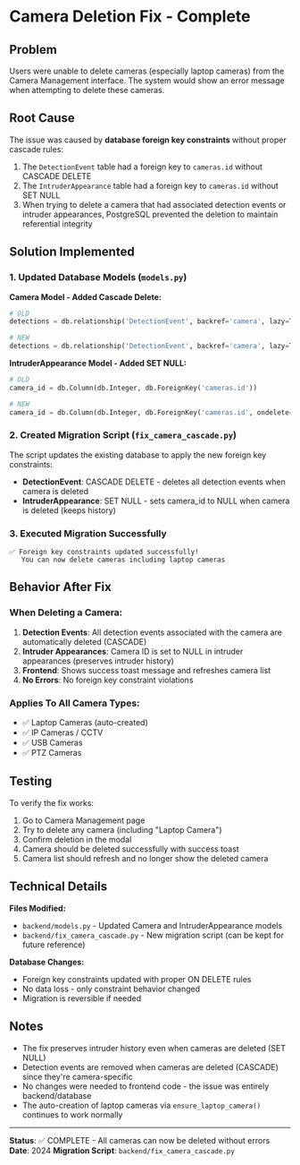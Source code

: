 # Camera Deletion Fix - Complete

## Problem
Users were unable to delete cameras (especially laptop cameras) from the Camera Management interface. The system would show an error message when attempting to delete these cameras.

## Root Cause
The issue was caused by **database foreign key constraints** without proper cascade rules:

1. The `DetectionEvent` table had a foreign key to `cameras.id` without CASCADE DELETE
2. The `IntruderAppearance` table had a foreign key to `cameras.id` without SET NULL
3. When trying to delete a camera that had associated detection events or intruder appearances, PostgreSQL prevented the deletion to maintain referential integrity

## Solution Implemented

### 1. Updated Database Models (`models.py`)

**Camera Model - Added Cascade Delete:**
```python
# OLD
detections = db.relationship('DetectionEvent', backref='camera', lazy=True)

# NEW
detections = db.relationship('DetectionEvent', backref='camera', lazy=True, cascade='all, delete-orphan')
```

**IntruderAppearance Model - Added SET NULL:**
```python
# OLD
camera_id = db.Column(db.Integer, db.ForeignKey('cameras.id'))

# NEW
camera_id = db.Column(db.Integer, db.ForeignKey('cameras.id', ondelete='SET NULL'))
```

### 2. Created Migration Script (`fix_camera_cascade.py`)

The script updates the existing database to apply the new foreign key constraints:

- **DetectionEvent**: CASCADE DELETE - deletes all detection events when camera is deleted
- **IntruderAppearance**: SET NULL - sets camera_id to NULL when camera is deleted (keeps history)

### 3. Executed Migration Successfully

```
✅ Foreign key constraints updated successfully!
   You can now delete cameras including laptop cameras
```

## Behavior After Fix

### When Deleting a Camera:
1. **Detection Events**: All detection events associated with the camera are automatically deleted (CASCADE)
2. **Intruder Appearances**: Camera ID is set to NULL in intruder appearances (preserves intruder history)
3. **Frontend**: Shows success toast message and refreshes camera list
4. **No Errors**: No foreign key constraint violations

### Applies To All Camera Types:
- ✅ Laptop Cameras (auto-created)
- ✅ IP Cameras / CCTV
- ✅ USB Cameras
- ✅ PTZ Cameras

## Testing

To verify the fix works:

1. Go to Camera Management page
2. Try to delete any camera (including "Laptop Camera")
3. Confirm deletion in the modal
4. Camera should be deleted successfully with success toast
5. Camera list should refresh and no longer show the deleted camera

## Technical Details

**Files Modified:**
- `backend/models.py` - Updated Camera and IntruderAppearance models
- `backend/fix_camera_cascade.py` - New migration script (can be kept for future reference)

**Database Changes:**
- Foreign key constraints updated with proper ON DELETE rules
- No data loss - only constraint behavior changed
- Migration is reversible if needed

## Notes

- The fix preserves intruder history even when cameras are deleted (SET NULL)
- Detection events are removed when cameras are deleted (CASCADE) since they're camera-specific
- No changes were needed to frontend code - the issue was entirely backend/database
- The auto-creation of laptop cameras via `ensure_laptop_camera()` continues to work normally

---

**Status**: ✅ COMPLETE - All cameras can now be deleted without errors
**Date**: 2024
**Migration Script**: `backend/fix_camera_cascade.py`
